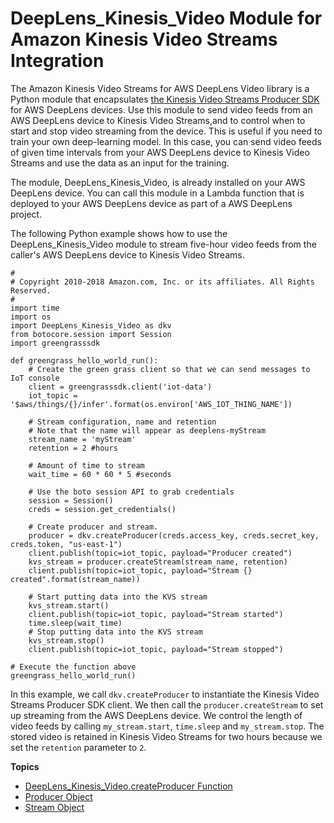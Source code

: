 # DeepLens\_Kinesis\_Video Module for Amazon Kinesis Video Streams Integration<a name="deeplens-kinesis-video-streams-api"></a>

The Amazon Kinesis Video Streams for AWS DeepLens Video library is a Python module that encapsulates [the Kinesis Video Streams Producer SDK](http://docs.aws.amazon.com/kinesisvideostreams/latest/dg/producer-sdk.html) for AWS DeepLens devices\. Use this module to send video feeds from an AWS DeepLens device to Kinesis Video Streams,and to control when to start and stop video streaming from the device\. This is useful if you need to train your own deep\-learning model\. In this case, you can send video feeds of given time intervals from your AWS DeepLens device to Kinesis Video Streams and use the data as an input for the training\. 

The module, DeepLens\_Kinesis\_Video, is already installed on your AWS DeepLens device\. You can call this module in a Lambda function that is deployed to your AWS DeepLens device as part of a AWS DeepLens project\. 

The following Python example shows how to use the DeepLens\_Kinesis\_Video module to stream five\-hour video feeds from the caller's AWS DeepLens device to Kinesis Video Streams\. 

```
#
# Copyright 2010-2018 Amazon.com, Inc. or its affiliates. All Rights Reserved.
#
import time
import os
import DeepLens_Kinesis_Video as dkv
from botocore.session import Session
import greengrasssdk

def greengrass_hello_world_run():
    # Create the green grass client so that we can send messages to IoT console
    client = greengrasssdk.client('iot-data')
    iot_topic = '$aws/things/{}/infer'.format(os.environ['AWS_IOT_THING_NAME'])

    # Stream configuration, name and retention
    # Note that the name will appear as deeplens-myStream
    stream_name = 'myStream'
    retention = 2 #hours

    # Amount of time to stream
    wait_time = 60 * 60 * 5 #seconds

    # Use the boto session API to grab credentials
    session = Session()
    creds = session.get_credentials()

    # Create producer and stream.
    producer = dkv.createProducer(creds.access_key, creds.secret_key, creds.token, "us-east-1")
    client.publish(topic=iot_topic, payload="Producer created")
    kvs_stream = producer.createStream(stream_name, retention)
    client.publish(topic=iot_topic, payload="Stream {} created".format(stream_name))

    # Start putting data into the KVS stream
    kvs_stream.start()
    client.publish(topic=iot_topic, payload="Stream started")
    time.sleep(wait_time)
    # Stop putting data into the KVS stream
    kvs_stream.stop()
    client.publish(topic=iot_topic, payload="Stream stopped")

# Execute the function above
greengrass_hello_world_run()
```

In this example, we call `dkv.createProducer` to instantiate the Kinesis Video Streams Producer SDK client\. We then call the `producer.createStream` to set up streaming from the AWS DeepLens device\. We control the length of video feeds by calling `my_stream.start`, `time.sleep` and `my_stream.stop`\. The stored video is retained in Kinesis Video Streams for two hours because we set the `retention` parameter to `2`\.

**Topics**
+ [DeepLens\_Kinesis\_Video\.createProducer Function](dkv-create-producer-method.md)
+ [Producer Object](dkv-producer-object.md)
+ [Stream Object](dkv-stream-object.md)